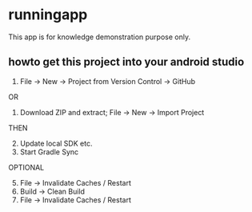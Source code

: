 # runningapp

This app is for knowledge demonstration purpose only.

## howto get this project into your android studio

1) File -> New -> Project from Version Control -> GitHub

OR

1) Download ZIP and extract; File -> New -> Import Project

THEN

2) Update local SDK etc.
3) Start Gradle Sync

OPTIONAL

5) File -> Invalidate Caches / Restart
6) Build -> Clean Build
7) File -> Invalidate Caches / Restart
